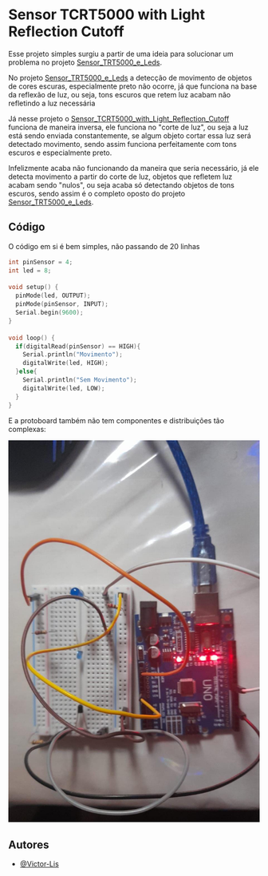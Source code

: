# Sensor TCRT5000 with Light Reflection Cutoff

Esse projeto simples surgiu a partir de uma ideia para solucionar um problema no projeto [Sensor_TRT5000_e_Leds](https://github.com/Victor-Lis/Sensor-TCRT5000_e_Leds).

No projeto [Sensor_TRT5000_e_Leds](https://github.com/Victor-Lis/Sensor-TCRT5000_e_Leds) a detecção de movimento de objetos de cores escuras, especialmente preto não ocorre, já que funciona na base da reflexão de luz, ou seja, tons escuros que retem luz acabam não refletindo a luz necessária

Já nesse projeto o [Sensor_TCRT5000_with_Light_Reflection_Cutoff](https://github.com/Victor-Lis/Sensor_TCRT5000_with_Light_Reflection_Cutoff) funciona de maneira inversa, ele funciona no "corte de luz", ou seja a luz está sendo enviada constantemente, se algum objeto cortar essa luz será detectado movimento, sendo assim funciona perfeitamente com tons escuros e especialmente preto.

Infelizmente acaba não funcionando da maneira que seria necessário, já ele detecta movimento a partir do corte de luz, objetos que refletem luz acabam sendo "nulos", ou seja acaba só detectando objetos de tons escuros, sendo assim é o completo oposto do projeto [Sensor_TRT5000_e_Leds](https://github.com/Victor-Lis/Sensor-TCRT5000_e_Leds).

## Código
O código em si é bem simples, não passando de 20 linhas
```c++
int pinSensor = 4;
int led = 8;

void setup() {
  pinMode(led, OUTPUT);
  pinMode(pinSensor, INPUT);
  Serial.begin(9600);
}

void loop() {
  if(digitalRead(pinSensor) == HIGH){
    Serial.println("Movimento");
    digitalWrite(led, HIGH);
  }else{
    Serial.println("Sem Movimento");
    digitalWrite(led, LOW);
  }
}
```

E a protoboard também não tem componentes e distribuições tão complexas:

![Protoboard](./protoboard.jpg)

## Autores
- [@Victor-Lis](https://github.com/Victor-Lis)
